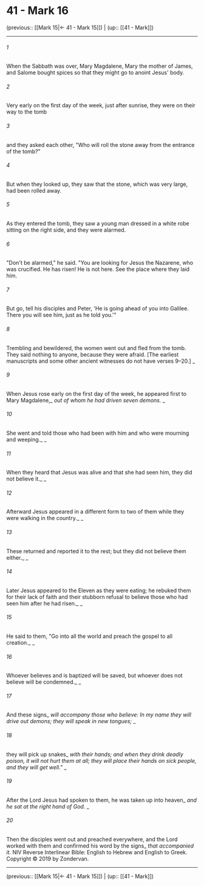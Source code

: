 # 41 - Mark 16

(previous:: [[Mark 15|← 41 - Mark 15]]) | (up:: [[41 - Mark]])

***


###### 1 
When the Sabbath was over, Mary Magdalene, Mary the mother of James, and Salome bought spices so that they might go to anoint Jesus' body. 

###### 2 
Very early on the first day of the week, just after sunrise, they were on their way to the tomb 

###### 3 
and they asked each other, "Who will roll the stone away from the entrance of the tomb?" 

###### 4 
But when they looked up, they saw that the stone, which was very large, had been rolled away. 

###### 5 
As they entered the tomb, they saw a young man dressed in a white robe sitting on the right side, and they were alarmed. 

###### 6 
"Don't be alarmed," he said. "You are looking for Jesus the Nazarene, who was crucified. He has risen! He is not here. See the place where they laid him. 

###### 7 
But go, tell his disciples and Peter, 'He is going ahead of you into Galilee. There you will see him, just as he told you.'" 

###### 8 
Trembling and bewildered, the women went out and fled from the tomb. They said nothing to anyone, because they were afraid. [The earliest manuscripts and some other ancient witnesses do not have verses 9–20.] _ 

###### 9 
When Jesus rose early on the first day of the week, he appeared first to Mary Magdalene,_ _out of whom he had driven seven demons._ _ 

###### 10 
She went and told those who had been with him and who were mourning and weeping._ _ 

###### 11 
When they heard that Jesus was alive and that she had seen him, they did not believe it._ _ 

###### 12 
Afterward Jesus appeared in a different form to two of them while they were walking in the country._ _ 

###### 13 
These returned and reported it to the rest; but they did not believe them either._ _ 

###### 14 
Later Jesus appeared to the Eleven as they were eating; he rebuked them for their lack of faith and their stubborn refusal to believe those who had seen him after he had risen._ _ 

###### 15 
He said to them, "Go into all the world and preach the gospel to all creation._ _ 

###### 16 
Whoever believes and is baptized will be saved, but whoever does not believe will be condemned._ _ 

###### 17 
And these signs_ _will accompany those who believe: In my name they will drive out demons;_ _they will speak in new tongues;_ _ 

###### 18 
they will pick up snakes_ _with their hands; and when they drink deadly poison, it will not hurt them at all; they will place their hands on_ _sick people, and they will get well."_ _ 

###### 19 
After the Lord Jesus had spoken to them, he was taken up into heaven_ _and he sat at the right hand of God._ _ 

###### 20 
Then the disciples went out and preached everywhere, and the Lord worked with them and confirmed his word by the signs_ _that accompanied it._ NIV Reverse Interlinear Bible: English to Hebrew and English to Greek. Copyright © 2019 by Zondervan.

***

(previous:: [[Mark 15|← 41 - Mark 15]]) | (up:: [[41 - Mark]])
